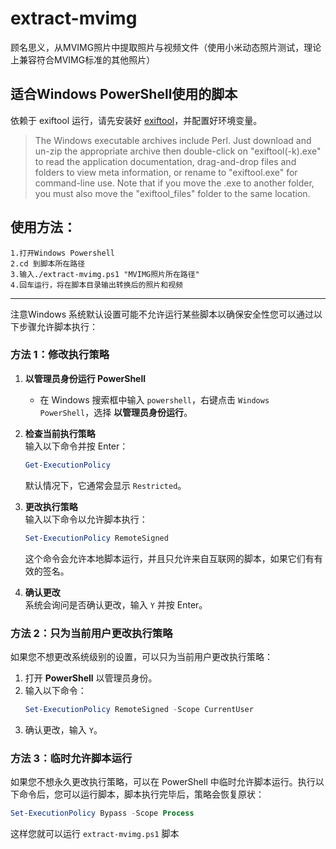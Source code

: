 # extract-mvimg
顾名思义，从MVIMG照片中提取照片与视频文件（使用小米动态照片测试，理论上兼容符合MVIMG标准的其他照片）

## 适合Windows PowerShell使用的脚本
  依赖于 exiftool 运行，请先安装好 [exiftool](https://exiftool.org/)，并配置好环境变量。
  >The Windows executable archives include Perl. Just download and un-zip the appropriate archive then double-click on "exiftool(-k).exe" to read the application documentation, drag-and-drop files and folders to view meta information, or rename to "exiftool.exe" for command-line use. Note that if you move the .exe to another folder, you must also move the "exiftool_files" folder to the same location.

## 使用方法：
    1.打开Windows Powershell
    2.cd 到脚本所在路径
    3.输入./extract-mvimg.ps1 "MVIMG照片所在路径"
    4.回车运行，将在脚本目录输出转换后的照片和视频
***
注意Windows 系统默认设置可能不允许运行某些脚本以确保安全性您可以通过以下步骤允许脚本执行：
### 方法 1：修改执行策略
1. **以管理员身份运行 PowerShell**  
   - 在 Windows 搜索框中输入 `powershell`，右键点击 `Windows PowerShell`，选择 **以管理员身份运行**。

2. **检查当前执行策略**  
   输入以下命令并按 Enter：
   ```powershell
   Get-ExecutionPolicy
   ```
   默认情况下，它通常会显示 `Restricted`。

3. **更改执行策略**  
   输入以下命令以允许脚本执行：
   ```powershell
   Set-ExecutionPolicy RemoteSigned
   ```
   这个命令会允许本地脚本运行，并且只允许来自互联网的脚本，如果它们有有效的签名。

4. **确认更改**  
   系统会询问是否确认更改，输入 `Y` 并按 Enter。

### 方法 2：只为当前用户更改执行策略
如果您不想更改系统级别的设置，可以只为当前用户更改执行策略：

1. 打开 **PowerShell** 以管理员身份。
2. 输入以下命令：
   ```powershell
   Set-ExecutionPolicy RemoteSigned -Scope CurrentUser
   ```
3. 确认更改，输入 `Y`。

### 方法 3：临时允许脚本运行
如果您不想永久更改执行策略，可以在 PowerShell 中临时允许脚本运行。执行以下命令后，您可以运行脚本，脚本执行完毕后，策略会恢复原状：

```powershell
Set-ExecutionPolicy Bypass -Scope Process
```

这样您就可以运行 `extract-mvimg.ps1` 脚本
